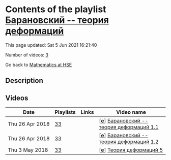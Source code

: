 # Contents of the playlist [Барановский -- теория деформаций](https://www.youtube.com/playlist?list=PLq3E5oubNNoAYW568vYdPRBdYypm1lJgL)

This page updated: Sat 5 Jun 2021 16:21:40

Number of videos: [3](#videos)

Go back to [Mathematics at HSE](../README.md)

## Description



## Videos

|Date|Playlists|Links|Video name|
|---|---|---|---|
| Thu&nbsp;26&nbsp;Apr&nbsp;2018 | [33](../playlists/33 "Барановский -- теория деформаций") |  | [[**e**](https://studio.youtube.com/video/ImCoxt_5J_8/edit "Edit")] [Барановский -- теория деформаций 1.1](https://www.youtube.com/watch?v=ImCoxt_5J_8&list=PLq3E5oubNNoAYW568vYdPRBdYypm1lJgL) |
| Thu&nbsp;26&nbsp;Apr&nbsp;2018 | [33](../playlists/33 "Барановский -- теория деформаций") |  | [[**e**](https://studio.youtube.com/video/Y6tCQNiuHaA/edit "Edit")] [Барановский -- теория деформаций 1.2](https://www.youtube.com/watch?v=Y6tCQNiuHaA&list=PLq3E5oubNNoAYW568vYdPRBdYypm1lJgL) |
| Thu&nbsp;3&nbsp;May&nbsp;2018 | [33](../playlists/33 "Барановский -- теория деформаций") |  | [[**e**](https://studio.youtube.com/video/NCp_ZPX_p1s/edit "Edit")] [Теория деформаций 5](https://www.youtube.com/watch?v=NCp_ZPX_p1s&list=PLq3E5oubNNoAYW568vYdPRBdYypm1lJgL) |
